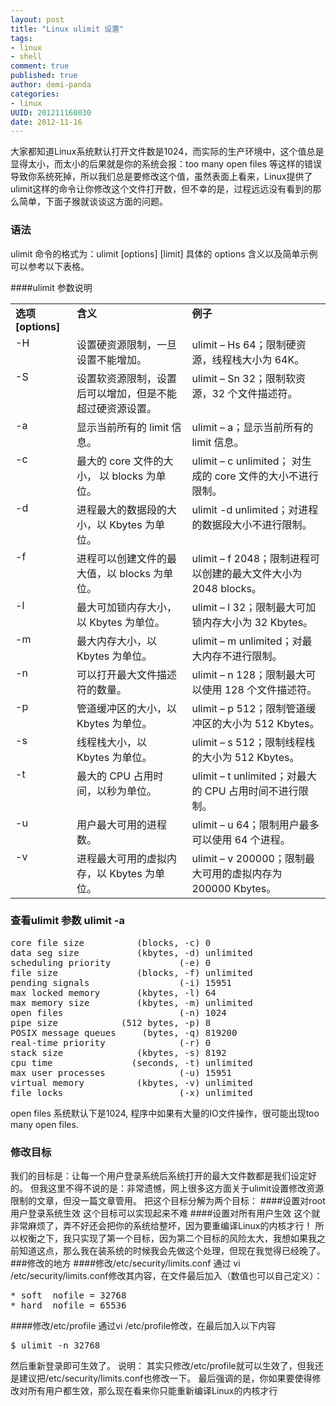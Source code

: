 ```yaml
---
layout: post
title: "Linux ulimit 设置"
tags: 
- linux
- shell
comment: true
published: true
author: demi-panda
categories:
- linux
UUID: 201211160030
date: 2012-11-16
---
```



大家都知道Linux系统默认打开文件数是1024，而实际的生产环境中，这个值总是显得太小，而太小的后果就是你的系统会报：too many open files 等这样的错误导致你系统死掉，所以我们总是要修改这个值，虽然表面上看来，Linux提供了ulimit这样的命令让你修改这个文件打开数，但不幸的是，过程远远没有看到的那么简单，下面子猴就谈谈这方面的问题。

### 语法
ulimit 命令的格式为：ulimit [options] [limit]
具体的 options 含义以及简单示例可以参考以下表格。

####ulimit 参数说明
<table border="0" cellpadding="0" cellspacing="0" class="ibm-data-table"><tr><td style="text-align:left; vertical-align:top">
<strong>选项 [options]</strong>
</td><td style="text-align:left; vertical-align:top">
<strong>含义</strong>
</td><td style="text-align:left; vertical-align:top">
<strong>例子</strong>
</td></tr><tr><td style="vertical-align:top">
-H 
</td><td style="vertical-align:top">
设置硬资源限制，一旦设置不能增加。
</td><td style="vertical-align:top">
ulimit – Hs 64；限制硬资源，线程栈大小为 64K。
</td></tr><tr><td style="vertical-align:top">
-S 
</td><td style="vertical-align:top">
设置软资源限制，设置后可以增加，但是不能超过硬资源设置。
</td><td style="vertical-align:top">
ulimit – Sn 32；限制软资源，32 个文件描述符。
</td></tr><tr><td style="vertical-align:top">
-a 
</td><td style="vertical-align:top">
显示当前所有的 limit 信息。
</td><td style="vertical-align:top">
ulimit – a；显示当前所有的 limit 信息。
</td></tr><tr><td style="vertical-align:top">
-c 
</td><td style="vertical-align:top">
最大的 core 文件的大小， 以 blocks 为单位。
</td><td style="vertical-align:top">
ulimit – c unlimited； 对生成的 core 文件的大小不进行限制。
</td></tr><tr><td style="vertical-align:top">
-d 
</td><td style="vertical-align:top">
进程最大的数据段的大小，以 Kbytes 为单位。
</td><td style="vertical-align:top">
ulimit -d unlimited；对进程的数据段大小不进行限制。
</td></tr><tr><td style="vertical-align:top">
-f 
</td><td style="vertical-align:top">
进程可以创建文件的最大值，以 blocks 为单位。
</td><td style="vertical-align:top">
ulimit – f 2048；限制进程可以创建的最大文件大小为 2048 blocks。
</td></tr><tr><td style="vertical-align:top">
-l 
</td><td style="vertical-align:top">
最大可加锁内存大小，以 Kbytes 为单位。
</td><td style="vertical-align:top">
ulimit – l 32；限制最大可加锁内存大小为 32 Kbytes。
</td></tr><tr><td style="vertical-align:top">
-m 
</td><td style="vertical-align:top">
最大内存大小，以 Kbytes 为单位。
</td><td style="vertical-align:top">
ulimit – m unlimited；对最大内存不进行限制。
</td></tr><tr><td style="vertical-align:top">
-n 
</td><td style="vertical-align:top">
可以打开最大文件描述符的数量。
</td><td style="vertical-align:top">
ulimit – n 128；限制最大可以使用 128 个文件描述符。
</td></tr><tr><td style="vertical-align:top">
-p 
</td><td style="vertical-align:top">
管道缓冲区的大小，以 Kbytes 为单位。
</td><td style="vertical-align:top">
ulimit – p 512；限制管道缓冲区的大小为 512 Kbytes。
</td></tr><tr><td style="vertical-align:top">
-s 
</td><td style="vertical-align:top">
线程栈大小，以 Kbytes 为单位。
</td><td style="vertical-align:top">
ulimit – s 512；限制线程栈的大小为 512 Kbytes。
</td></tr><tr><td style="vertical-align:top">
-t 
</td><td style="vertical-align:top">
最大的 CPU 占用时间，以秒为单位。
</td><td style="vertical-align:top">
ulimit – t unlimited；对最大的 CPU 占用时间不进行限制。
</td></tr><tr><td style="vertical-align:top">
-u 
</td><td style="vertical-align:top">
用户最大可用的进程数。
</td><td style="vertical-align:top">
ulimit – u 64；限制用户最多可以使用 64 个进程。
</td></tr><tr><td style="vertical-align:top">
-v 
</td><td style="vertical-align:top">
进程最大可用的虚拟内存，以 Kbytes 为单位。
</td><td style="vertical-align:top">
ulimit – v 200000；限制最大可用的虚拟内存为 200000 Kbytes。
</td></tr></table>


### 查看ulimit 参数 ulimit -a
<pre id="bash">
core file size          (blocks, -c) 0
data seg size           (kbytes, -d) unlimited
scheduling priority             (-e) 0
file size               (blocks, -f) unlimited
pending signals                 (-i) 15951
max locked memory       (kbytes, -l) 64
max memory size         (kbytes, -m) unlimited
open files                      (-n) 1024
pipe size            (512 bytes, -p) 8
POSIX message queues     (bytes, -q) 819200
real-time priority              (-r) 0
stack size              (kbytes, -s) 8192
cpu time               (seconds, -t) unlimited
max user processes              (-u) 15951
virtual memory          (kbytes, -v) unlimited
file locks                      (-x) unlimited
</pre>
open files 系统默认下是1024, 程序中如果有大量的IO文件操作，很可能出现too many open files.

### 修改目标
我们的目标是：让每一个用户登录系统后系统打开的最大文件数都是我们设定好的。
但我这里不得不说的是：非常遗憾，网上很多这方面关于ulimit设置修改资源限制的文章，但没一篇文章管用。
把这个目标分解为两个目标：
####设置对root用户登录系统生效
这个目标可以实现起来不难
####设置对所有用户生效
这个就非常麻烦了，弄不好还会把你的系统给整坏，因为要重编译Linux的内核才行！
所以权衡之下，我只实现了第一个目标，因为第二个目标的风险太大，我想如果我之前知道这点，那么我在装系统的时候我会先做这个处理，但现在我觉得已经晚了。
###修改的地方
####修改/etc/security/limits.conf
通过 vi /etc/security/limits.conf修改其内容，在文件最后加入（数值也可以自己定义）：
<pre id="bash">
* soft  nofile = 32768
* hard  nofile = 65536
</pre>
####修改/etc/profile
通过vi /etc/profile修改，在最后加入以下内容
<pre id="bash">
$ ulimit -n 32768
</pre>
然后重新登录即可生效了。
说明：
其实只修改/etc/profile就可以生效了，但我还是建议把/etc/security/limits.conf也修改一下。
最后强调的是，你如果要使得修改对所有用户都生效，那么现在看来你只能重新编译Linux的内核才行
